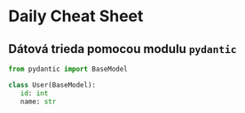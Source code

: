# Daily Cheat Sheet

## Dátová trieda pomocou modulu `pydantic`

```python
from pydantic import BaseModel

class User(BaseModel):
   id: int
   name: str
```
